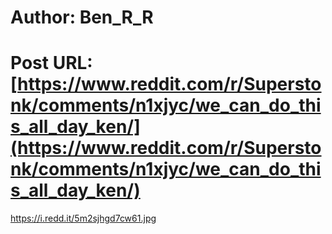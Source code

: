 # Author: Ben_R_R
# Post URL: [https://www.reddit.com/r/Superstonk/comments/n1xjyc/we_can_do_this_all_day_ken/](https://www.reddit.com/r/Superstonk/comments/n1xjyc/we_can_do_this_all_day_ken/)


https://i.redd.it/5m2sjhgd7cw61.jpg